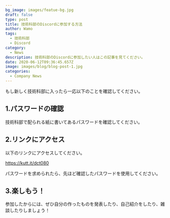 ```yaml
---
bg_image: images/featue-bg.jpg
draft: false
type: post
title: 技術科部のDiscordに参加する方法
author: Wamo
tags:
  - 技術科部
  - Discord
category:
  - News
description: 技術科部のDiscordに参加したい人はこの記事を見てください。
date: 2020-06-12T09:36:45.657Z
image: images/blog/blog-post-1.jpg
categories:
  - Company News
---
```

もし新しく技術科部に入ったら一応以下のことを確認してください。

## 1.パスワードの確認

技術科部で配られる紙に書いてあるパスワードを確認してください。

<!--more-->

## 2.リンクにアクセス

以下のリンクにアクセスしてください。

<https://kutt.it/dct080>

パスワードを求められたら、先ほど確認したパスワードを使用してください。

## 3.楽しもう！

参加したからには、ぜひ自分の作ったものを発表したり、自己紹介をしたり、雑談したりしましょう！